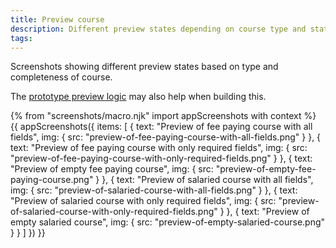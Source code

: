 ```yaml
---
title: Preview course
description: Different preview states depending on course type and state.
tags:
---
```


Screenshots showing different preview states based on type and completeness of course.

The [prototype preview logic](https://github.com/fofr/manage-courses-prototype/blob/master/app/views/preview.html) may also help when building this.

{% from "screenshots/macro.njk" import appScreenshots with context %}
{{ appScreenshots({
  items: [
    {
      text: "Preview of fee paying course with all fields",
      img: { src: "preview-of-fee-paying-course-with-all-fields.png" }
    },
    {
      text: "Preview of fee paying course with only required fields",
      img: { src: "preview-of-fee-paying-course-with-only-required-fields.png" }
    },
    {
      text: "Preview of empty fee paying course",
      img: { src: "preview-of-empty-fee-paying-course.png" }
    },
    {
      text: "Preview of salaried course with all fields",
      img: { src: "preview-of-salaried-course-with-all-fields.png" }
    },
    {
      text: "Preview of salaried course with only required fields",
      img: { src: "preview-of-salaried-course-with-only-required-fields.png" }
    },
    {
      text: "Preview of empty salaried course",
      img: { src: "preview-of-empty-salaried-course.png" }
    }
  ]
}) }}
